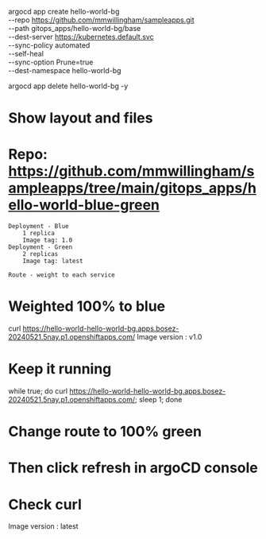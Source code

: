 
argocd app create hello-world-bg \
--repo https://github.com/mmwillingham/sampleapps.git \
--path gitops_apps/hello-world-bg/base \
--dest-server https://kubernetes.default.svc \
--sync-policy automated \
--self-heal \
--sync-option Prune=true \
--dest-namespace hello-world-bg

argocd app delete hello-world-bg -y

# Show layout and files
# Repo: https://github.com/mmwillingham/sampleapps/tree/main/gitops_apps/hello-world-blue-green
    Deployment - Blue
        1 replica
        Image tag: 1.0
    Deployment - Green
        2 replicas
        Image tag: latest

    Route - weight to each service

# Weighted 100% to blue
curl https://hello-world-hello-world-bg.apps.bosez-20240521.5nay.p1.openshiftapps.com/
Image version : v1.0

# Keep it running
while true; do curl https://hello-world-hello-world-bg.apps.bosez-20240521.5nay.p1.openshiftapps.com/; sleep 1; done

# Change route to 100% green
# Then click refresh in argoCD console

# Check curl
Image version : latest
